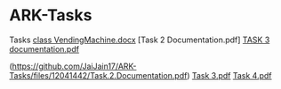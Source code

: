 # ARK-Tasks
Tasks
[class VendingMachine.docx](https://github.com/JaiJain17/ARK-Tasks/files/12041635/class.VendingMachine.docx)
[Task 2 Documentation.pdf]
[TASK 3 documentation.pdf](https://github.com/JaiJain17/ARK-Tasks/files/12050078/TASK.3.documentation.pdf)

(https://github.com/JaiJain17/ARK-Tasks/files/12041442/Task.2.Documentation.pdf)
[Task 3.pdf](https://github.com/JaiJain17/ARK-Tasks/files/12041702/Task.3.pdf)
[Task 4.pdf](https://github.com/JaiJain17/ARK-Tasks/files/12043376/Task.4.pdf)
